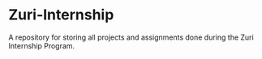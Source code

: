 # Zuri-Internship
A repository for storing all projects and assignments done during the Zuri Internship Program.
